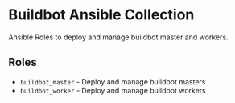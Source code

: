 Buildbot Ansible Collection
===========================

Ansible Roles to deploy and manage buildbot master and workers.

Roles
-----
* `buildbot_master` - Deploy and manage buildbot masters
* `buildbot_worker` - Deploy and manage buildbot workers
